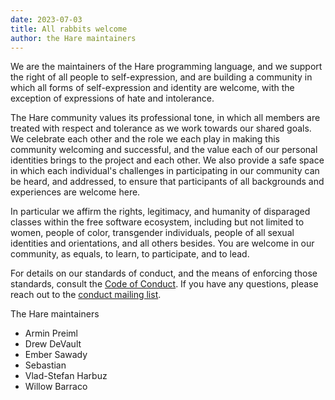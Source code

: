 ```yaml
---
date: 2023-07-03
title: All rabbits welcome
author: the Hare maintainers
---
```


We are the maintainers of the Hare programming language, and we support the
right of all people to self-expression, and are building a community in which
all forms of self-expression and identity are welcome, with the exception of
expressions of hate and intolerance.

The Hare community values its professional tone, in which all members are
treated with respect and tolerance as we work towards our shared goals. We
celebrate each other and the role we each play in making this community
welcoming and successful, and the value each of our personal identities brings
to the project and each other. We also provide a safe space in which each
individual's challenges in participating in our community can be heard, and
addressed, to ensure that participants of all backgrounds and experiences are
welcome here.

In particular we affirm the rights, legitimacy, and humanity of disparaged
classes within the free software ecosystem, including but not limited to women,
people of color, transgender individuals, people of all sexual identities and
orientations, and all others besides. You are welcome in our community, as
equals, to learn, to participate, and to lead.

For details on our standards of conduct, and the means of enforcing those
standards, consult the [Code of Conduct](/conduct). If you have any questions,
please reach out to the [conduct mailing list][mailing list].

[mailing list]: mailto:~sircmpwn/hare-conduct@lists.sr.ht

The Hare maintainers

* Armin Preiml
* Drew DeVault
* Ember Sawady
* Sebastian
* Vlad-Stefan Harbuz
* Willow Barraco
